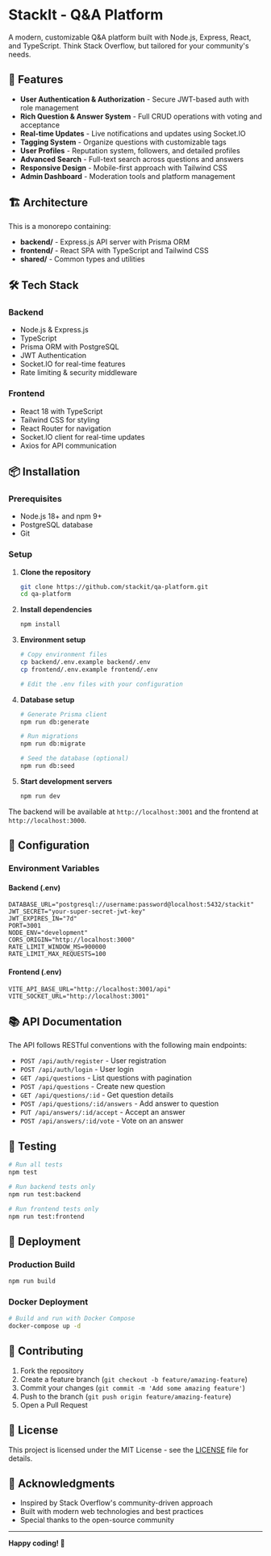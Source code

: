 # StackIt - Q&A Platform

A modern, customizable Q&A platform built with Node.js, Express, React, and TypeScript. Think Stack Overflow, but tailored for your community's needs.

## 🚀 Features

- **User Authentication & Authorization** - Secure JWT-based auth with role management
- **Rich Question & Answer System** - Full CRUD operations with voting and acceptance
- **Real-time Updates** - Live notifications and updates using Socket.IO
- **Tagging System** - Organize questions with customizable tags
- **User Profiles** - Reputation system, followers, and detailed profiles
- **Advanced Search** - Full-text search across questions and answers
- **Responsive Design** - Mobile-first approach with Tailwind CSS
- **Admin Dashboard** - Moderation tools and platform management

## 🏗️ Architecture

This is a monorepo containing:

- **backend/** - Express.js API server with Prisma ORM
- **frontend/** - React SPA with TypeScript and Tailwind CSS
- **shared/** - Common types and utilities

## 🛠️ Tech Stack

### Backend
- Node.js & Express.js
- TypeScript
- Prisma ORM with PostgreSQL
- JWT Authentication
- Socket.IO for real-time features
- Rate limiting & security middleware

### Frontend
- React 18 with TypeScript
- Tailwind CSS for styling
- React Router for navigation
- Socket.IO client for real-time updates
- Axios for API communication

## 📦 Installation

### Prerequisites
- Node.js 18+ and npm 9+
- PostgreSQL database
- Git

### Setup

1. **Clone the repository**
   ```bash
   git clone https://github.com/stackit/qa-platform.git
   cd qa-platform
   ```

2. **Install dependencies**
   ```bash
   npm install
   ```

3. **Environment setup**
   ```bash
   # Copy environment files
   cp backend/.env.example backend/.env
   cp frontend/.env.example frontend/.env
   
   # Edit the .env files with your configuration
   ```

4. **Database setup**
   ```bash
   # Generate Prisma client
   npm run db:generate
   
   # Run migrations
   npm run db:migrate
   
   # Seed the database (optional)
   npm run db:seed
   ```

5. **Start development servers**
   ```bash
   npm run dev
   ```

The backend will be available at `http://localhost:3001` and the frontend at `http://localhost:3000`.

## 🔧 Configuration

### Environment Variables

#### Backend (.env)
```env
DATABASE_URL="postgresql://username:password@localhost:5432/stackit"
JWT_SECRET="your-super-secret-jwt-key"
JWT_EXPIRES_IN="7d"
PORT=3001
NODE_ENV="development"
CORS_ORIGIN="http://localhost:3000"
RATE_LIMIT_WINDOW_MS=900000
RATE_LIMIT_MAX_REQUESTS=100
```

#### Frontend (.env)
```env
VITE_API_BASE_URL="http://localhost:3001/api"
VITE_SOCKET_URL="http://localhost:3001"
```

## 📚 API Documentation

The API follows RESTful conventions with the following main endpoints:

- `POST /api/auth/register` - User registration
- `POST /api/auth/login` - User login
- `GET /api/questions` - List questions with pagination
- `POST /api/questions` - Create new question
- `GET /api/questions/:id` - Get question details
- `POST /api/questions/:id/answers` - Add answer to question
- `PUT /api/answers/:id/accept` - Accept an answer
- `POST /api/answers/:id/vote` - Vote on an answer

## 🧪 Testing

```bash
# Run all tests
npm test

# Run backend tests only
npm run test:backend

# Run frontend tests only
npm run test:frontend
```

## 🚀 Deployment

### Production Build
```bash
npm run build
```

### Docker Deployment
```bash
# Build and run with Docker Compose
docker-compose up -d
```

## 🤝 Contributing

1. Fork the repository
2. Create a feature branch (`git checkout -b feature/amazing-feature`)
3. Commit your changes (`git commit -m 'Add some amazing feature'`)
4. Push to the branch (`git push origin feature/amazing-feature`)
5. Open a Pull Request

## 📄 License

This project is licensed under the MIT License - see the [LICENSE](LICENSE) file for details.

## 🙏 Acknowledgments

- Inspired by Stack Overflow's community-driven approach
- Built with modern web technologies and best practices
- Special thanks to the open-source community

---

**Happy coding! 🎉**

